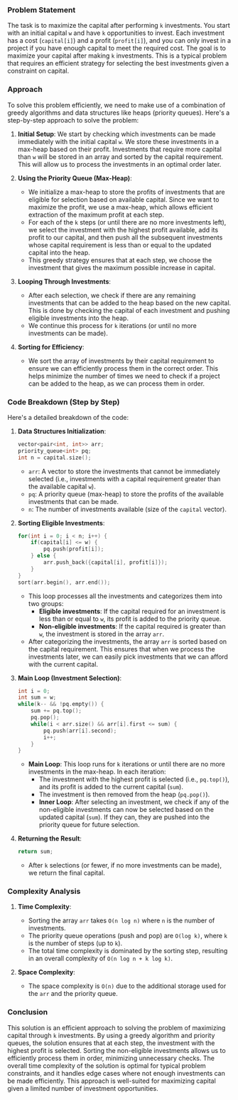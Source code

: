 ### Problem Statement

The task is to maximize the capital after performing `k` investments. You start with an initial capital `w` and have `k` opportunities to invest. Each investment has a cost (`capital[i]`) and a profit (`profit[i]`), and you can only invest in a project if you have enough capital to meet the required cost. The goal is to maximize your capital after making `k` investments. This is a typical problem that requires an efficient strategy for selecting the best investments given a constraint on capital.

### Approach

To solve this problem efficiently, we need to make use of a combination of greedy algorithms and data structures like heaps (priority queues). Here's a step-by-step approach to solve the problem:

1. **Initial Setup**: We start by checking which investments can be made immediately with the initial capital `w`. We store these investments in a max-heap based on their profit. Investments that require more capital than `w` will be stored in an array and sorted by the capital requirement. This will allow us to process the investments in an optimal order later.

2. **Using the Priority Queue (Max-Heap)**:
   - We initialize a max-heap to store the profits of investments that are eligible for selection based on available capital. Since we want to maximize the profit, we use a max-heap, which allows efficient extraction of the maximum profit at each step.
   - For each of the `k` steps (or until there are no more investments left), we select the investment with the highest profit available, add its profit to our capital, and then push all the subsequent investments whose capital requirement is less than or equal to the updated capital into the heap.
   - This greedy strategy ensures that at each step, we choose the investment that gives the maximum possible increase in capital.

3. **Looping Through Investments**:
   - After each selection, we check if there are any remaining investments that can be added to the heap based on the new capital. This is done by checking the capital of each investment and pushing eligible investments into the heap.
   - We continue this process for `k` iterations (or until no more investments can be made).

4. **Sorting for Efficiency**:
   - We sort the array of investments by their capital requirement to ensure we can efficiently process them in the correct order. This helps minimize the number of times we need to check if a project can be added to the heap, as we can process them in order.

### Code Breakdown (Step by Step)

Here's a detailed breakdown of the code:

1. **Data Structures Initialization**:
   ```cpp
   vector<pair<int, int>> arr;
   priority_queue<int> pq;
   int n = capital.size();
   ```
   - `arr`: A vector to store the investments that cannot be immediately selected (i.e., investments with a capital requirement greater than the available capital `w`).
   - `pq`: A priority queue (max-heap) to store the profits of the available investments that can be made.
   - `n`: The number of investments available (size of the `capital` vector).

2. **Sorting Eligible Investments**:
   ```cpp
   for(int i = 0; i < n; i++) {
       if(capital[i] <= w) {
           pq.push(profit[i]);
       } else {
           arr.push_back({capital[i], profit[i]});
       }
   }
   sort(arr.begin(), arr.end());
   ```
   - This loop processes all the investments and categorizes them into two groups:
     - **Eligible investments**: If the capital required for an investment is less than or equal to `w`, its profit is added to the priority queue.
     - **Non-eligible investments**: If the capital required is greater than `w`, the investment is stored in the array `arr`.
   - After categorizing the investments, the array `arr` is sorted based on the capital requirement. This ensures that when we process the investments later, we can easily pick investments that we can afford with the current capital.

3. **Main Loop (Investment Selection)**:
   ```cpp
   int i = 0;
   int sum = w;
   while(k-- && !pq.empty()) {
       sum += pq.top();
       pq.pop();
       while(i < arr.size() && arr[i].first <= sum) {
           pq.push(arr[i].second);
           i++;
       }
   }
   ```
   - **Main Loop**: This loop runs for `k` iterations or until there are no more investments in the max-heap. In each iteration:
     - The investment with the highest profit is selected (i.e., `pq.top()`), and its profit is added to the current capital (`sum`).
     - The investment is then removed from the heap (`pq.pop()`).
     - **Inner Loop**: After selecting an investment, we check if any of the non-eligible investments can now be selected based on the updated capital (`sum`). If they can, they are pushed into the priority queue for future selection.

4. **Returning the Result**:
   ```cpp
   return sum;
   ```
   - After `k` selections (or fewer, if no more investments can be made), we return the final capital.

### Complexity Analysis

1. **Time Complexity**:
   - Sorting the array `arr` takes `O(n log n)` where `n` is the number of investments.
   - The priority queue operations (push and pop) are `O(log k)`, where `k` is the number of steps (up to `k`).
   - The total time complexity is dominated by the sorting step, resulting in an overall complexity of `O(n log n + k log k)`.

2. **Space Complexity**:
   - The space complexity is `O(n)` due to the additional storage used for the `arr` and the priority queue.

### Conclusion

This solution is an efficient approach to solving the problem of maximizing capital through `k` investments. By using a greedy algorithm and priority queues, the solution ensures that at each step, the investment with the highest profit is selected. Sorting the non-eligible investments allows us to efficiently process them in order, minimizing unnecessary checks. The overall time complexity of the solution is optimal for typical problem constraints, and it handles edge cases where not enough investments can be made efficiently. This approach is well-suited for maximizing capital given a limited number of investment opportunities.